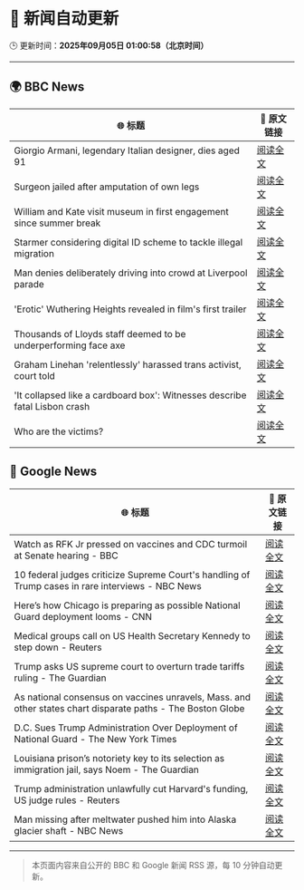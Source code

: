 # 🧠 新闻自动更新

🕒 更新时间：**2025年09月05日 01:00:58（北京时间）**

---

## 🌍 BBC News

| 🌐 标题 | 🔗 原文链接 |
|--------|-------------|
| Giorgio Armani, legendary Italian designer, dies aged 91 | [阅读全文](https://www.bbc.com/news/articles/ceq25w34lv4o?at_medium=RSS&at_campaign=rss) |
| Surgeon jailed after amputation of own legs | [阅读全文](https://www.bbc.com/news/articles/c5yvpx20le2o?at_medium=RSS&at_campaign=rss) |
| William and Kate visit museum in first engagement since summer break | [阅读全文](https://www.bbc.com/news/articles/c7845x720y6o?at_medium=RSS&at_campaign=rss) |
| Starmer considering digital ID scheme to tackle illegal migration | [阅读全文](https://www.bbc.com/news/articles/c5y5379djl3o?at_medium=RSS&at_campaign=rss) |
| Man denies deliberately driving into crowd at Liverpool parade | [阅读全文](https://www.bbc.com/news/articles/cwyl38115j2o?at_medium=RSS&at_campaign=rss) |
| 'Erotic' Wuthering Heights revealed in film's first trailer | [阅读全文](https://www.bbc.com/news/articles/c5yel29rvy8o?at_medium=RSS&at_campaign=rss) |
| Thousands of Lloyds staff deemed to be underperforming face axe | [阅读全文](https://www.bbc.com/news/articles/cx209gzg71wo?at_medium=RSS&at_campaign=rss) |
| Graham Linehan 'relentlessly' harassed trans activist, court told | [阅读全文](https://www.bbc.com/news/articles/cn0x2kx08wdo?at_medium=RSS&at_campaign=rss) |
| 'It collapsed like a cardboard box': Witnesses describe fatal Lisbon crash | [阅读全文](https://www.bbc.com/news/articles/c20v4g71zrpo?at_medium=RSS&at_campaign=rss) |
| Who are the victims? | [阅读全文](https://www.bbc.com/news/articles/cnvryg271ymo?at_medium=RSS&at_campaign=rss) |

## 📰 Google News

| 🌐 标题 | 🔗 原文链接 |
|--------|-------------|
| Watch as RFK Jr pressed on vaccines and CDC turmoil at Senate hearing - BBC | [阅读全文](https://news.google.com/rss/articles/CBMiVEFVX3lxTE5ma3ZROGV4MUNGZVNKYUNwcE1qSVZmcGU0U2VsTmxNODZCeFBqYTdzRHJMNUVQMF9xN0dFc2dsNzIwU2NRdHBrSnQxYU1LZ1N0alJiMw?oc=5) |
| 10 federal judges criticize Supreme Court's handling of Trump cases in rare interviews - NBC News | [阅读全文](https://news.google.com/rss/articles/CBMirAFBVV95cUxQbDJmT3BTa3BZMkJaaExPRzdLMzZVSGdQVHk1QUk3VDNfQVptTExuelV4Njd5VVJNai1icGNpRlRnSS13OW05NlY4bUpDcU5ncXdzeDJhWU1BOGgxdlBmd3plMDdMcldCVnpVcDRuS3ZRUU5sZVZkLTBETnllb2J4QWI3YUo2S2wtTjdFc3RxQmo3b05aXzQ2eUIyaGhkM2hoak43YXA0YW15NWR00gFWQVVfeXFMUExqR3ExaDVRTmg2UF9ZYnNOY29wbnF6Rk5INEdPdDZZYmI4bmgxVkI0X0RrOWtFSXZZMGIwWTFFd0xPR2VkUmdES0xVaVoyRElRS1V1Qmc?oc=5) |
| Here’s how Chicago is preparing as possible National Guard deployment looms - CNN | [阅读全文](https://news.google.com/rss/articles/CBMihwFBVV95cUxNbEI4bXRVdGQ1ZUNCZy1QNTVPOUl3Q0U3N2lLdXJRaTNoQVlWa3NZR2M5VlQwMGpuNVd0VmtPMEphb19GM3FCVDB4VDVtVDRxZUlJejJSMFJ5NmVXN285MjlYbnJidVVsQ2VnY3JVQjZIdjZ0VlY0bWpWUFE1UXljd3U1eFJxT2s?oc=5) |
| Medical groups call on US Health Secretary Kennedy to step down - Reuters | [阅读全文](https://news.google.com/rss/articles/CBMiyAFBVV95cUxNQnZCRnJNUGJnVm9rWXJRM09vOVJmckdBUDBnLVNmS2pEem12andnalpHN1FWMVg3Q2pydHRjMDFKWjlNRUlWelJGQlVERlg3ZVczOUZsQ0RBeVlqWkZLVnFxTU01UXRRejJKajV6ajJOMWJIdzM3Y0k2TW9MRjBjcHdDY3hPZHNvX2JCcmhsSnQxTVlKSE9TWDFyeHk1S0lreFYtdFZpSW54VEVjWGdxVUpmclZUY2c5VDl4ZEZXSFBtN1d3RXpYYg?oc=5) |
| Trump asks US supreme court to overturn trade tariffs ruling - The Guardian | [阅读全文](https://news.google.com/rss/articles/CBMirAFBVV95cUxQbUZ6XzB6ZkJicjhqcC12RGY4RTVKcHhWVEFLN2plSk9xMjFhWFpHWEp3N241MmdqZXpwdHMyaGdvZmpyMFRzRnlzTVgxWUFqOGFnUDlhMkRpMEkzakJvVF9EN3puTlBHVmhQVmJ3a3pnSVhRU01pZTdnTkJTaE50WnhiaDdOVTZCeVlzNHN4TFJ3NHNXSGRncW43ZWpRVDd3ZTlHaEJMWlhVZnBM?oc=5) |
| As national consensus on vaccines unravels, Mass. and other states chart disparate paths - The Boston Globe | [阅读全文](https://news.google.com/rss/articles/CBMipwFBVV95cUxOSlp4QWNJa2dPcTlscEpqMjNLOVFlNDBvS1EyRnA0c3RhcXJxMnpYbXhGRE9xWFBMNWJjd0JJV3RiWlhzdHBmUEtfRUo2elgwS29IMklGVGZTNThtUko5NkN3aVRBYmtEUENtZi1PLXFzMjNwb1FHWTgzemZSSTZpVzB1ZzBIMHhDb1NJbHNPSTRUU3hleTh1bVYxbWtIWW5zd3RQTnoxTQ?oc=5) |
| D.C. Sues Trump Administration Over Deployment of National Guard - The New York Times | [阅读全文](https://news.google.com/rss/articles/CBMie0FVX3lxTE5sR2d0ckpLVndfN1lneEI3WGMtaFVmc0tYa0d5XzNPY2tndDFmeHBROTdKTDN3LUVhSGJSVUlta294anFNLWp6bHlLRVFaZTc1UnQ5M1FaZEZNVzhFMDBpWC0zV0dDWkN6TTBEYjB6Q3NCTXMyaTRXUVhBUQ?oc=5) |
| Louisiana prison’s notoriety key to its selection as immigration jail, says Noem - The Guardian | [阅读全文](https://news.google.com/rss/articles/CBMixgFBVV95cUxOYjA3N0QySVpSOWRMbWFmOTJja3oweHlqWHRqT2FUYkE1YV8wdDd6RDZwS3dBa3lKcGFpN0VaRjg1VFJVM2s4al9XNXpzMk5pdmJVNHRWSzNOUXFPSUNTUlJGMDJPNnhNN3I0SlVUZ2hoamNTaWhDMnJYZFo3aVRjRDV3VUU2TE5XNDRiX2tKVjNYVWNaa0dkLW1PMEJ2d2xxRmlJM2NTVkVUR05KNHBpVG1TX1pRVnJSUVhIbm9kajhhQ3JSTVE?oc=5) |
| Trump administration unlawfully cut Harvard's funding, US judge rules - Reuters | [阅读全文](https://news.google.com/rss/articles/CBMisgFBVV95cUxPUE1tcDBtcUwxRlZFU21fLTl4VnBQSWlqYXdmTk54VTJEMEJiUzB0VWV1UE43T0ltZlg3N0RYRGN3R19nTzV5RF9jWk9jNTRCY1BhOFBwX0JOZWFQRWRFTmdLbVJuay1YM0I2MVpEd2tydk82bkV0eVE3Mk0zTHRIemZTYVJXc0x0aEJkWmFpdU5tckNZY0lheDVGRmlHUXFVWFlXUmV4UmhMRG5WVHduUTVB?oc=5) |
| Man missing after meltwater pushed him into Alaska glacier shaft - NBC News | [阅读全文](https://news.google.com/rss/articles/CBMingFBVV95cUxQQm1VWlJ1ZWxXRHMxQjZTc3djbHFxM1ZxV2NhV3M0Xzc3T1hTS1dnZ3Z3Z3c3Mk4zbXh3UWVYWUM2NHdQUU5vOXdOXzlCUlo4Q1liSWdENjIwR1NqRDE1eGxWMGFER3ctTkUwNzJsR1pMLWtOVm5LOEV1S1JOZnVfXzdzSkpaeUI2VUUzYUEwX3ExYWZNLXg1ZWh2VGVBUdIBVkFVX3lxTE41QTNfc1Qyc0lSYVg5dUN6ck1aX0VGUGhfVzJNczdOWE9TZG9HemwzZ1FwbHlqSV8wdlZIeUMyekd5U2ZNcnVPU1NiZmJuLWlTRFRjb2t3?oc=5) |

---
> 本页面内容来自公开的 BBC 和 Google 新闻 RSS 源，每 10 分钟自动更新。